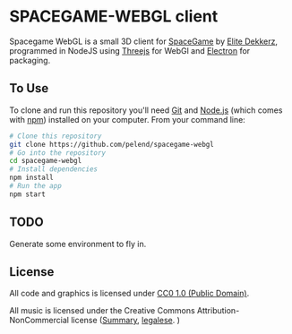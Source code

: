 # SPACEGAME-WEBGL client

Spacegame WebGL is a small 3D client for [SpaceGame](http://github.com/elitedekkerz/spacegame) by [Elite Dekkerz](http://github.com/elitedekkerz), 
programmed in NodeJS using [Threejs](http://threejs.org) for WebGl and [Electron](https://electron.atom.io) for packaging. 

## To Use

To clone and run this repository you'll need [Git](https://git-scm.com) and [Node.js](https://nodejs.org/en/download/) (which comes with [npm](http://npmjs.com)) installed on your computer. From your command line:

```bash
# Clone this repository
git clone https://github.com/pelend/spacegame-webgl
# Go into the repository
cd spacegame-webgl
# Install dependencies
npm install
# Run the app
npm start
```

## TODO

Generate some environment to fly in.


## License

All code and graphics is licensed under [CC0 1.0 (Public Domain)](LICENSE.md).

All music is licensed under the Creative Commons Attribution-NonCommercial license ([Summary](http://creativecommons.org/licenses/by-nc/4.0/), [legalese](https://creativecommons.org/licenses/by-nc/4.0/legalcode). )




